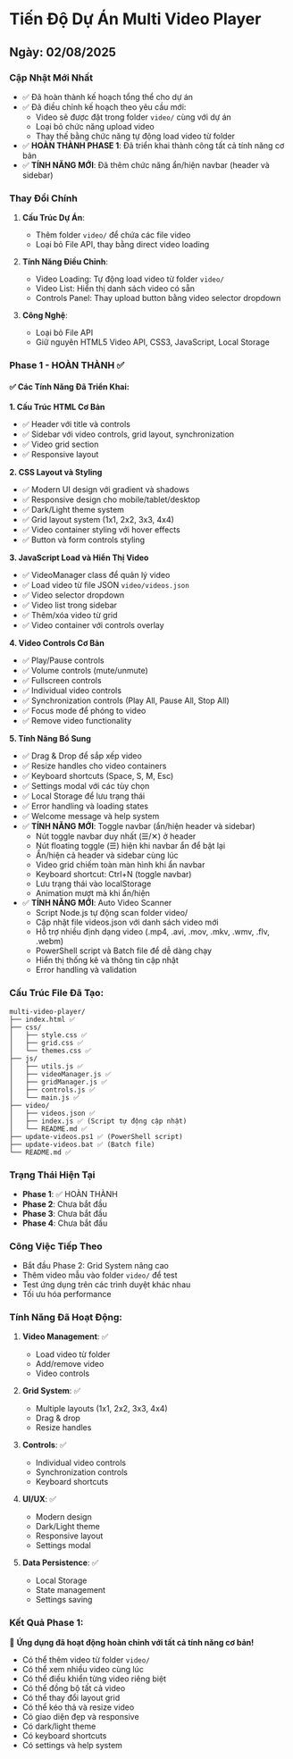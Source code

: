 # Tiến Độ Dự Án Multi Video Player

## Ngày: 02/08/2025

### Cập Nhật Mới Nhất
- ✅ Đã hoàn thành kế hoạch tổng thể cho dự án
- ✅ Đã điều chỉnh kế hoạch theo yêu cầu mới:
  - Video sẽ được đặt trong folder `video/` cùng với dự án
  - Loại bỏ chức năng upload video
  - Thay thế bằng chức năng tự động load video từ folder
- ✅ **HOÀN THÀNH PHASE 1**: Đã triển khai thành công tất cả tính năng cơ bản
- ✅ **TÍNH NĂNG MỚI**: Đã thêm chức năng ẩn/hiện navbar (header và sidebar)

### Thay Đổi Chính
1. **Cấu Trúc Dự Án**:
   - Thêm folder `video/` để chứa các file video
   - Loại bỏ File API, thay bằng direct video loading

2. **Tính Năng Điều Chỉnh**:
   - Video Loading: Tự động load video từ folder `video/`
   - Video List: Hiển thị danh sách video có sẵn
   - Controls Panel: Thay upload button bằng video selector dropdown

3. **Công Nghệ**:
   - Loại bỏ File API
   - Giữ nguyên HTML5 Video API, CSS3, JavaScript, Local Storage

### Phase 1 - HOÀN THÀNH ✅

#### ✅ Các Tính Năng Đã Triển Khai:

**1. Cấu Trúc HTML Cơ Bản**
- ✅ Header với title và controls
- ✅ Sidebar với video controls, grid layout, synchronization
- ✅ Video grid section
- ✅ Responsive layout

**2. CSS Layout và Styling**
- ✅ Modern UI design với gradient và shadows
- ✅ Responsive design cho mobile/tablet/desktop
- ✅ Dark/Light theme system
- ✅ Grid layout system (1x1, 2x2, 3x3, 4x4)
- ✅ Video container styling với hover effects
- ✅ Button và form controls styling

**3. JavaScript Load và Hiển Thị Video**
- ✅ VideoManager class để quản lý video
- ✅ Load video từ file JSON `video/videos.json`
- ✅ Video selector dropdown
- ✅ Video list trong sidebar
- ✅ Thêm/xóa video từ grid
- ✅ Video container với controls overlay

**4. Video Controls Cơ Bản**
- ✅ Play/Pause controls
- ✅ Volume controls (mute/unmute)
- ✅ Fullscreen controls
- ✅ Individual video controls
- ✅ Synchronization controls (Play All, Pause All, Stop All)
- ✅ Focus mode để phóng to video
- ✅ Remove video functionality

**5. Tính Năng Bổ Sung**
- ✅ Drag & Drop để sắp xếp video
- ✅ Resize handles cho video containers
- ✅ Keyboard shortcuts (Space, S, M, Esc)
- ✅ Settings modal với các tùy chọn
- ✅ Local Storage để lưu trạng thái
- ✅ Error handling và loading states
- ✅ Welcome message và help system
- ✅ **TÍNH NĂNG MỚI**: Toggle navbar (ẩn/hiện header và sidebar)
  - Nút toggle navbar duy nhất (☰/✕) ở header
  - Nút floating toggle (☰) hiện khi navbar ẩn để bật lại
  - Ẩn/hiện cả header và sidebar cùng lúc
  - Video grid chiếm toàn màn hình khi ẩn navbar
  - Keyboard shortcut: Ctrl+N (toggle navbar)
  - Lưu trạng thái vào localStorage
  - Animation mượt mà khi ẩn/hiện
- ✅ **TÍNH NĂNG MỚI**: Auto Video Scanner
  - Script Node.js tự động scan folder video/
  - Cập nhật file videos.json với danh sách video mới
  - Hỗ trợ nhiều định dạng video (.mp4, .avi, .mov, .mkv, .wmv, .flv, .webm)
  - PowerShell script và Batch file để dễ dàng chạy
  - Hiển thị thống kê và thông tin cập nhật
  - Error handling và validation

### Cấu Trúc File Đã Tạo:
```
multi-video-player/
├── index.html ✅
├── css/
│   ├── style.css ✅
│   ├── grid.css ✅
│   └── themes.css ✅
├── js/
│   ├── utils.js ✅
│   ├── videoManager.js ✅
│   ├── gridManager.js ✅
│   ├── controls.js ✅
│   └── main.js ✅
├── video/
│   ├── videos.json ✅
│   ├── index.js ✅ (Script tự động cập nhật)
│   └── README.md ✅
├── update-videos.ps1 ✅ (PowerShell script)
├── update-videos.bat ✅ (Batch file)
└── README.md ✅
```

### Trạng Thái Hiện Tại
- **Phase 1**: ✅ HOÀN THÀNH
- **Phase 2**: Chưa bắt đầu
- **Phase 3**: Chưa bắt đầu
- **Phase 4**: Chưa bắt đầu

### Công Việc Tiếp Theo
- Bắt đầu Phase 2: Grid System nâng cao
- Thêm video mẫu vào folder `video/` để test
- Test ứng dụng trên các trình duyệt khác nhau
- Tối ưu hóa performance

### Tính Năng Đã Hoạt Động:
1. **Video Management**: ✅
   - Load video từ folder
   - Add/remove video
   - Video controls

2. **Grid System**: ✅
   - Multiple layouts (1x1, 2x2, 3x3, 4x4)
   - Drag & drop
   - Resize handles

3. **Controls**: ✅
   - Individual video controls
   - Synchronization controls
   - Keyboard shortcuts

4. **UI/UX**: ✅
   - Modern design
   - Dark/Light theme
   - Responsive layout
   - Settings modal

5. **Data Persistence**: ✅
   - Local Storage
   - State management
   - Settings saving

### Kết Quả Phase 1:
🎉 **Ứng dụng đã hoạt động hoàn chỉnh với tất cả tính năng cơ bản!**

- Có thể thêm video từ folder `video/`
- Có thể xem nhiều video cùng lúc
- Có thể điều khiển từng video riêng biệt
- Có thể đồng bộ tất cả video
- Có thể thay đổi layout grid
- Có thể kéo thả và resize video
- Có giao diện đẹp và responsive
- Có dark/light theme
- Có keyboard shortcuts
- Có settings và help system
